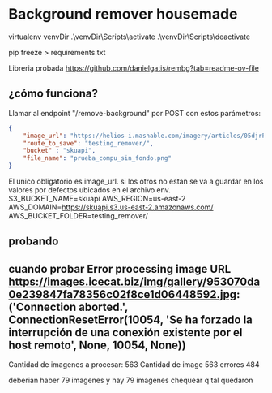 # Background remover housemade

virtualenv venvDir
.\venvDir\Scripts\activate
.\venvDir\Scripts\deactivate

pip freeze > requirements.txt

Libreria probada
https://github.com/danielgatis/rembg?tab=readme-ov-file

## ¿cómo funciona?

Llamar al endpoint "/remove-background" por POST con estos parámetros:
```json
{
    "image_url": "https://helios-i.mashable.com/imagery/articles/05djrP5PjtVB7CcMtvrTOAP/images-4.fill.size_2000x1125.v1723100793.jpg",
    "route_to_save": "testing_remover/",
    "bucket" : "skuapi",
    "file_name": "prueba_compu_sin_fondo.png"
}
```
El unico obligatorio es image_url. si los otros no estan se va a guardar en los valores por defectos ubicados en el archivo env. 
S3_BUCKET_NAME=skuapi
AWS_REGION=us-east-2
AWS_DOMAIN=https://skuapi.s3.us-east-2.amazonaws.com/
AWS_BUCKET_FOLDER=testing_remover/

## probando

cuando probar
Error processing image URL https://images.icecat.biz/img/gallery/953070da0e239847fa78356c02f8ce1d06448592.jpg: ('Connection aborted.', ConnectionResetError(10054, 'Se ha forzado la interrupción de una conexión existente por el host remoto', None, 10054, None))
----------------
Cantidad de imagenes a procesar:  563
Cantidad de image 563
errores 484

deberian haber 79 imagenes y hay 79 imagenes
chequear q tal quedaron
